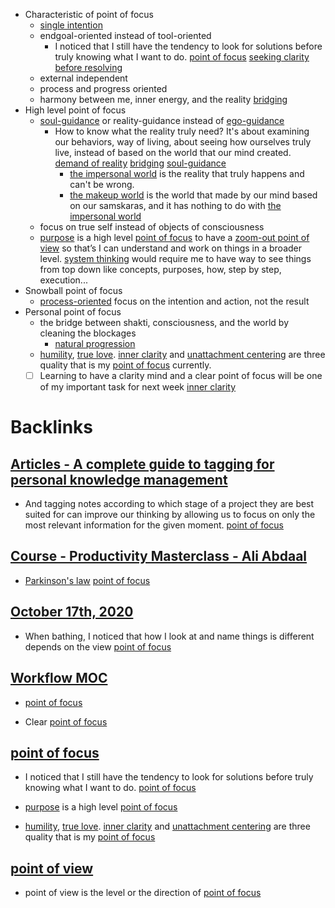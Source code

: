 - Characteristic of point of focus
    - [single intention](<single intention.md>)
    - endgoal-oriented  instead of tool-oriented
        - I noticed that I still have the tendency to look for solutions before truly knowing what I want to do. [point of focus](<point of focus.md>) [seeking clarity before resolving](<seeking clarity before resolving.md>)
    - external independent
    - process and progress oriented
    - harmony between me, inner energy, and the reality [bridging](<bridging.md>)
- High level point of focus
    - [soul-guidance](<soul-guidance.md>)  or reality-guidance instead of [ego-guidance](<ego-guidance.md>)
        - How to know what the reality truly need? It's about examining our behaviors, way of living, about seeing how ourselves truly live, instead of based on the world that our mind created. [demand of reality](<demand of reality.md>) [bridging](<bridging.md>) [soul-guidance](<soul-guidance.md>)
            - [the impersonal world](<the impersonal world.md>) is the reality that truly happens and can't be wrong.
            - [the makeup world](<the makeup world.md>) is the world that made by our mind based on our samskaras, and it has nothing to do with [the impersonal world](<the impersonal world.md>)
    - focus on true self instead of objects of consciousness
    - [purpose](<purpose.md>) is a high level [point of focus](<point of focus.md>) to have a [zoom-out point of view](<zoom-out point of view.md>) so that’s I can understand and work on things in a broader level. [system thinking](<system thinking.md>) would require me to have way to see things from top down like concepts, purposes, how, step by step, execution...
- Snowball point of focus
    - [process-oriented](<process-oriented.md>) focus on the intention and action, not the result
- Personal point of focus
    - the bridge between shakti, consciousness, and the world by cleaning the blockages
        - [natural progression](<natural progression.md>)
    - [humility](<humility.md>), [true love](<true love.md>). [inner clarity](<inner clarity.md>) and [unattachment centering](<unattachment centering.md>) are three quality that is my [point of focus](<point of focus.md>) currently.  
    - [ ] Learning to have a clarity mind and a clear point of focus will be one of my important task for next week [inner clarity](<inner clarity.md>)

# Backlinks
## [Articles - A complete guide to tagging for personal knowledge management](<Articles - A complete guide to tagging for personal knowledge management.md>)
- And tagging notes according to which stage of a project they are best suited for can improve our thinking by allowing us to focus on only the most relevant information for the given moment. [point of focus](<point of focus.md>)

## [Course - Productivity Masterclass - Ali Abdaal](<Course - Productivity Masterclass - Ali Abdaal.md>)
- [Parkinson's law](<Parkinson's law.md>) [point of focus](<point of focus.md>)

## [October 17th, 2020](<October 17th, 2020.md>)
- When bathing, I noticed that how I look at and name things is different depends on the view [point of focus](<point of focus.md>)

## [Workflow MOC](<Workflow MOC.md>)
- [point of focus](<point of focus.md>)

- Clear [point of focus](<point of focus.md>)

## [point of focus](<point of focus.md>)
- I noticed that I still have the tendency to look for solutions before truly knowing what I want to do. [point of focus](<point of focus.md>)

- [purpose](<purpose.md>) is a high level [point of focus](<point of focus.md>)

- [humility](<humility.md>), [true love](<true love.md>). [inner clarity](<inner clarity.md>) and [unattachment centering](<unattachment centering.md>) are three quality that is my [point of focus](<point of focus.md>)

## [point of view](<point of view.md>)
- point of view is the level or the direction of [point of focus](<point of focus.md>)

